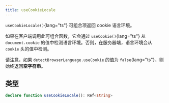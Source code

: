 ```yaml
---
title: useCookieLocale
---
```


`useCookieLocale()`{lang="ts"} 可组合项返回 cookie 语言环境。

如果在客户端调用此可组合函数，它会通过 `useCookie()`{lang="ts"} 从 `document.cookie` 的值中检测语言环境。否则，在服务器端，语言环境会从 `cookie` 头的值中检测。

请注意，如果 `detectBrowserLanguage.useCookie` 的值为 `false`{lang="ts"}，则始终返回**空字符串**。

## 类型

```ts
declare function useCookieLocale(): Ref<string>
```
